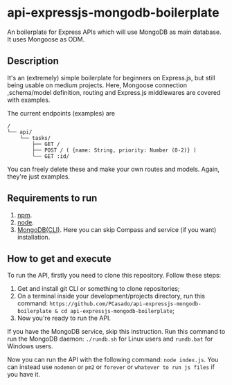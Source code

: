 # api-expressjs-mongodb-boilerplate
An boilerplate for Express APIs which will use MongoDB as main database. It uses Mongoose as ODM.

## Description
It's an (extremely) simple boilerplate for beginners on Express.js, but still being usable on medium projects. Here, Mongoose connection ,schema/model definition, routing and Express.js middlewares are covered with examples.

The current endpoints (examples) are

```
/
└── api/
    └── tasks/
        ├── GET /
        ├── POST / ( {name: String, priority: Number (0-2)} )
        └── GET :id/
```

You can freely delete these and make your own routes and models. Again, they're just examples.

## Requirements to run
1. [npm](https://www.npmjs.com/get-npm).
2. [node](https://nodejs.org/en/download/).
3. [MongoDB(CLI)](https://docs.mongodb.com/manual/administration/install-community/). Here you can skip Compass and service (if you want) installation.

## How to get and execute
To run the API, firstly you need to clone this repository. Follow these steps:

1. Get and install git CLI or something to clone repositories;
2. On a terminal inside your development/projects directory, run this command: `https://github.com/PCasado/api-expressjs-mongodb-boilerplate & cd api-expressjs-mongodb-boilerplate`;
3. Now you're ready to run the API.

If you have the MongoDB service, skip this instruction. Run this command to run the MongoDB daemon: `./rundb.sh` for Linux users and `rundb.bat` for Windows users.

Now you can run the API with the following command: `node index.js`. You can instead use `nodemon` or `pm2` or `forever` or `whatever to run js files` if you have it.

